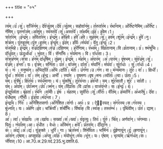 +++
title = "०५"

+++


  
त्य꣢म्।उ꣣।सु꣢। वा꣣जि꣡न꣢म्। दे꣣व꣡जू꣢तम्।दे꣣व꣢।जू꣣तम्। सहोवा꣡न꣢म्। त꣣रुता꣡र꣢म। र꣡था꣢꣯नाम्। अ꣡रि꣢꣯ष्टनेमिम्।अ꣡रि꣢꣯ष्ट।ने꣣मिम्। पृतना꣡ज꣢म्।आ꣣शु꣢म्। स्व꣣स्त꣡ये꣢।सु꣣।अस्त꣡ये꣢। ता꣡र्क्ष्य꣢꣯म्।इ꣣ह꣢। हु꣣वेम।1।  
त्रा꣣ता꣡र꣢म् ।इ꣡न्द्र꣢꣯म्। अ꣣विता꣡र꣢म्। इ꣡न्द्र꣢꣯म्। ह꣡वे꣢꣯हवे। ह꣡वे꣢꣯।ह꣣वे। सुह꣡व꣢म्।सु꣣। हव꣢꣯म्।शू꣡र꣢꣯म्।इ꣡न्द्र꣢꣯म्। हु꣣वे꣢।नु। श꣣क्र꣢म्। पु꣣रुहूत꣢म्।पु꣣रु।हूत꣢म्। इ꣡न्द्र꣢꣯म्। इ꣣द꣢म्। ह꣣विः꣢।म꣣घ꣡वा꣢। वे꣣तु।इ꣡न्द्रः꣢꣯।2।  
य꣡जा꣢꣯महे। इ꣡न्द्र꣢꣯म्। व꣡ज्र꣢꣯दक्षिणम्।व꣡ज्र꣢꣯।द꣣क्षिणम् । ह꣡री꣢꣯णाम्। र꣣थ्य꣢꣯म्। वि꣡व्र꣢꣯तानाम्।वि।व्र꣣तानाम्। प्र꣢। श्म꣡श्रु꣢꣯भिः। दो꣡धु꣢꣯वत्। ऊ꣣दूर्ध्व꣡धा꣢ । भु꣣वत्। वि꣢। से꣡ना꣢꣯भिः। भ꣡य꣢꣯मानः। वि। रा꣡ध꣢꣯सा। 3।  
स꣣त्राह꣡ण꣢म्।स꣣त्रा। ह꣡न꣢꣯म् दा꣡धृ꣢꣯षिम्। तु꣡म्रम्। इ꣡न्द्र꣢꣯म् । म꣣हा꣢म्। अ꣣पार꣢म् ।अ꣣।पार꣢म्। वृ꣢षभम्। सु꣣व꣡ज्र꣢म्।सु꣣।व꣡ज्र꣢꣯म्। ह꣡न्ता꣢꣯। यः। वृ꣣त्र꣢म्। स꣡नि꣢꣯ता। उ꣣त꣢। वा꣡ज꣢म्। दा꣡ता꣢꣯। म꣣घा꣡नि꣢। म꣣घ꣡वा꣢। सु꣣रा꣡धाः꣢ । सु꣣।रा꣡धाः꣢꣯।4।  
यः꣢। नः꣣ । वनुष्य꣢न्। अ꣣भिदा꣡ति꣢।अ꣣भि।दा꣡ति꣢꣯। म꣡र्तः꣢꣯। उ꣡ग꣢꣯णा।उ।ग꣣ण। वा। म꣡न्य꣢꣯मानः। तु꣣रः꣢। वा꣣।। क्षिधी꣢। यु꣣धा꣢। श꣡व꣢꣯सा। वा꣣। त꣢म्।इ꣣न्द्र। अभी꣢ । स्या꣣म । वृषमणः।वृष।मनः।त्वो꣡ताः꣢꣯।त्वा। उ꣣ताः।5।  
य꣢म्। वृ꣣त्रे꣡षु꣢। क्षि꣣त꣡यः꣣। स्प꣡र्ध꣢꣯मानाः। यं। यु꣣क्ते꣡षु꣢। तु꣣र꣡य꣢न्तः। ह꣡व꣢꣯न्ते। यम्। शू꣡र꣢꣯सातौ। शू꣡र꣢꣯ । सा꣣तौ। । य꣢म्। अ꣣पा꣢म्। उ꣡प꣢꣯ज्मन्।उ꣡प꣢꣯।ज्म꣣न्। य꣢म्।वि꣡प्रा꣢꣯सः।वि।प्रा꣣सः। वाज꣡य꣢न्ते। सः।इ꣡न्द्रः꣢꣯। 6।  
इ꣡न्द्रा꣢꣯पर्वता। बृ꣣हता꣢। र꣡थे꣢꣯न ।वा꣣मीः꣢। इ꣡षः꣢ । व꣣हतम्। सुवी꣡राः꣢।सु꣣।वी꣡राः꣢꣯। वी꣣त꣢म्। ह꣣व्या꣡नि꣢। अ꣣ध्वरे꣡षु꣢। दे꣣वा। व꣡र्धे꣢꣯थाम् ।गी꣣र्भीः꣢। इ꣡ड꣢꣯या।म꣡द꣢꣯न्ता। 7।  
इ꣡न्द्रा꣢꣯य। गि꣡रः꣢꣯ । अ꣡नि꣢꣯शितसर्गाः।अ꣡नि꣢꣯शित।स꣣र्गाः। अपः꣢। प्र । ऐ꣣रयत्। स꣡ग꣢꣯रस्य।स।ग꣣रस्य । बु꣡ध्ना꣢꣯त्। यः। अ꣡क्षे꣢꣯ण।इ꣣व। चक्रि꣡यौ꣢। श꣡ची꣢꣯भिः। वि꣡ष्व꣢꣯क्।वि।स्व꣣क्। तस्त꣡म्भ꣢। । पृ꣣थि꣢वीम्। उ꣣त꣢। द्याम्। 8।  
आ꣢। त्वा꣣। स꣡खा꣢꣯यः ।स।खा꣣यः। सख्या꣢।स꣣।ख्या꣢। व꣣वृत्युः। तिरः꣢। पु꣣रु꣢। चि꣣त्। अर्णवा꣢न्। ज꣣गम्याः। पितुः꣢। न꣡पा꣢꣯तम्।आ। द꣣धीत । वेधाः꣢। अ꣣स्मि꣢न्। क्ष꣡ये꣢꣯। प्र꣣तरा꣢म्। दी꣡द्या꣢꣯नः।  
कः꣢। अ꣣द्य꣢।अ꣣।द्य꣢। यु꣣ङ्क्ते । धुरि꣢। गाः। ऋ꣣त꣡स्य꣢। शि꣡मी꣢꣯वतः। भा꣣मि꣡नः꣢। दु꣣र्हृणायू꣢न्।दुः꣣।ह्रणायू꣢न्। आ꣣स꣢न्।ए꣣षाम्। अप्सुवा꣡हः꣢।अ꣣प्सु।वा꣡हः꣢꣯। म꣣योभू꣢न्।म꣣यः।भू꣢न्। यः। ए꣣षाम् । भृत्या꣢म्।ऋ꣣ण꣡ध꣢त्।सः। जी꣣वात्।10।
आ.70.अ.29.पदं.235.भु.दशति.6.  
